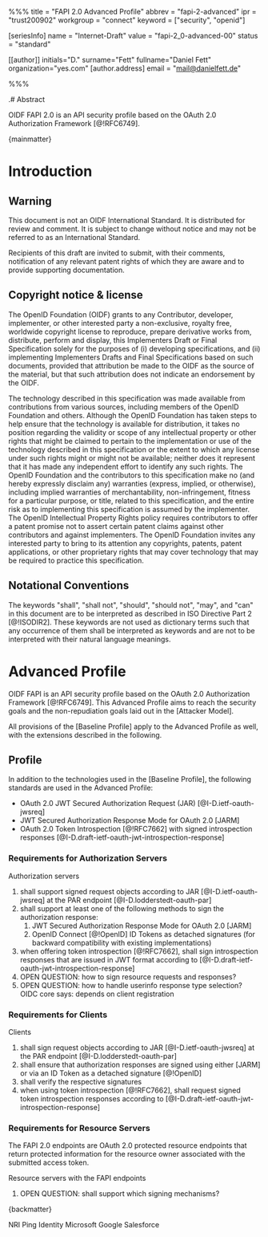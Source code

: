 %%%
title = "FAPI 2.0 Advanced Profile"
abbrev = "fapi-2-advanced"
ipr = "trust200902"
workgroup = "connect"
keyword = ["security", "openid"]

[seriesInfo]
name = "Internet-Draft"
value = "fapi-2_0-advanced-00"
status = "standard"

[[author]]
initials="D."
surname="Fett"
fullname="Daniel Fett"
organization="yes.com"
    [author.address]
    email = "mail@danielfett.de"


%%%

.# Abstract 

OIDF FAPI 2.0 is an API security profile based on the OAuth 2.0
Authorization Framework [@!RFC6749].

{mainmatter}

# Introduction

## Warning

This document is not an OIDF International Standard. It is distributed
for review and comment. It is subject to change without notice and may
not be referred to as an International Standard.

Recipients of this draft are invited to submit, with their comments,
notification of any relevant patent rights of which they are aware and
to provide supporting documentation.

## Copyright notice & license

The OpenID Foundation (OIDF) grants to any Contributor, developer,
implementer, or other interested party a non-exclusive, royalty free,
worldwide copyright license to reproduce, prepare derivative works
from, distribute, perform and display, this Implementers Draft or
Final Specification solely for the purposes of (i) developing
specifications, and (ii) implementing Implementers Drafts and Final
Specifications based on such documents, provided that attribution be
made to the OIDF as the source of the material, but that such
attribution does not indicate an endorsement by the OIDF.

The technology described in this specification was made available from
contributions from various sources, including members of the OpenID
Foundation and others. Although the OpenID Foundation has taken steps
to help ensure that the technology is available for distribution, it
takes no position regarding the validity or scope of any intellectual
property or other rights that might be claimed to pertain to the
implementation or use of the technology described in this
specification or the extent to which any license under such rights
might or might not be available; neither does it represent that it has
made any independent effort to identify any such rights. The OpenID
Foundation and the contributors to this specification make no (and
hereby expressly disclaim any) warranties (express, implied, or
otherwise), including implied warranties of merchantability,
non-infringement, fitness for a particular purpose, or title, related
to this specification, and the entire risk as to implementing this
specification is assumed by the implementer. The OpenID Intellectual
Property Rights policy requires contributors to offer a patent promise
not to assert certain patent claims against other contributors and
against implementers. The OpenID Foundation invites any interested
party to bring to its attention any copyrights, patents, patent
applications, or other proprietary rights that may cover technology
that may be required to practice this specification.


## Notational Conventions

The keywords "shall", "shall not",
"should", "should not", "may", and
"can" in this document are to be interpreted as described in
ISO Directive Part 2 [@!ISODIR2].
These keywords are not used as dictionary terms such that
any occurrence of them shall be interpreted as keywords
and are not to be interpreted with their natural language meanings.


# Advanced Profile

OIDF FAPI is an API security profile based on the OAuth 2.0
Authorization Framework [@!RFC6749]. This Advanced Profile aims to
reach the security goals and the non-repudiation goals laid out in the
[Attacker Model].

All provisions of the [Baseline Profile] apply to the Advanced Profile
as well, with the extensions described in the following.


## Profile

In addition to the technologies used in the [Baseline Profile], the
following standards are used in the Advanced Profile:

  * OAuth 2.0 JWT Secured Authorization Request (JAR) [@I-D.ietf-oauth-jwsreq]
  * JWT Secured Authorization Response Mode for OAuth 2.0 [JARM]
  * OAuth 2.0 Token Introspection [@!RFC7662] with signed introspection responses [@I-D.draft-ietf-oauth-jwt-introspection-response]

### Requirements for Authorization Servers

Authorization servers

 1. shall support signed request objects according to JAR
    [@I-D.ietf-oauth-jwsreq] at the PAR endpoint
    [@I-D.lodderstedt-oauth-par]
 2. shall support at least one of the following methods to sign the authorization response:
    1. JWT Secured Authorization Response Mode for OAuth 2.0 [JARM]
    2. OpenID Connect [@!OpenID] ID Tokens as detached signatures (for backward compatibility with existing implementations)
 3. when offering token introspection [@!RFC7662], shall sign introspection responses that are issued in JWT format according to [@I-D.draft-ietf-oauth-jwt-introspection-response]
 4. OPEN QUESTION: how to sign resource requests and responses?
 5. OPEN QUESTION: how to handle userinfo response type selection? OIDC core says: depends on client registration

### Requirements for Clients

Clients

 1. shall sign request objects according to JAR [@I-D.ietf-oauth-jwsreq] at the PAR endpoint [@I-D.lodderstedt-oauth-par]
 1. shall ensure that authorization responses are signed using either [JARM] or via an ID Token as a detached signature [@!OpenID]
 2. shall verify the respective signatures
 3. when using token introspection [@!RFC7662], shall request signed token introspection responses according to [@I-D.draft-ietf-oauth-jwt-introspection-response]
 
### Requirements for Resource Servers

The FAPI 2.0 endpoints are OAuth 2.0 protected resource endpoints that return protected information for the resource owner associated with the submitted access token.

Resource servers with the FAPI endpoints

1. OPEN QUESTION: shall support which signing mechanisms?


     

{backmatter}

<reference anchor="OpenID" target="http://openid.net/specs/openid-connect-core-1_0.html">
  <front>
    <title>OpenID Connect Core 1.0 incorporating errata set 1</title>
    <author initials="N." surname="Sakimura" fullname="Nat Sakimura">
      <organization>NRI</organization>
    </author>
    <author initials="J." surname="Bradley" fullname="John Bradley">
      <organization>Ping Identity</organization>
    </author>
    <author initials="M." surname="Jones" fullname="Mike Jones">
      <organization>Microsoft</organization>
    </author>
    <author initials="B." surname="de Medeiros" fullname="Breno de Medeiros">
      <organization>Google</organization>
    </author>
    <author initials="C." surname="Mortimore" fullname="Chuck Mortimore">
      <organization>Salesforce</organization>
    </author>
   <date day="8" month="Nov" year="2014"/>
  </front>
</reference>

<reference anchor="preload" target="https://hstspreload.org/">
<front>
<title>HSTS Preload List Submission</title>
    <author fullname="Anonymous">
      <organization></organization>
    </author>
</front>
</reference>

